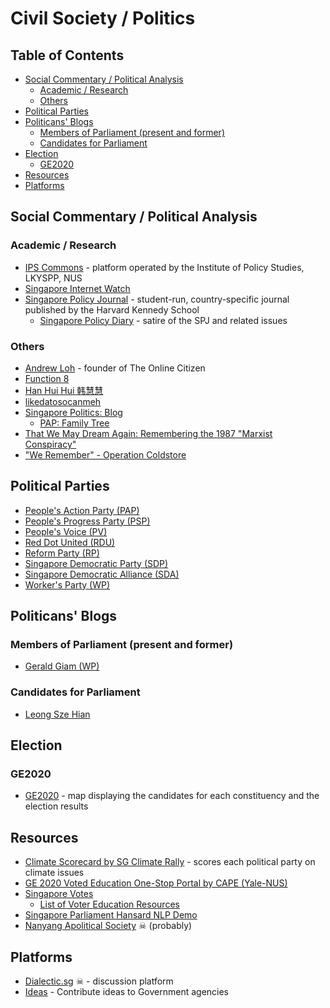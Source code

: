 # Civil Society / Politics

<!-- omit in toc -->
## Table of Contents

- [Social Commentary / Political Analysis](#social-commentary--political-analysis)
  - [Academic / Research](#academic--research)
  - [Others](#others)
- [Political Parties](#political-parties)
- [Politicans' Blogs](#politicans-blogs)
  - [Members of Parliament (present and former)](#members-of-parliament-present-and-former)
  - [Candidates for Parliament](#candidates-for-parliament)
- [Election](#election)
  - [GE2020](#ge2020)
- [Resources](#resources)
- [Platforms](#platforms)

## Social Commentary / Political Analysis

### Academic / Research

- [IPS Commons](https://ipscommons.sg) - platform operated by the Institute of Policy Studies, LKYSPP, NUS
- [Singapore Internet Watch](https://www.singaporeinternet.watch)
- [Singapore Policy Journal](https://spj.hkspublications.org) - student-run, country-specific journal published by the Harvard Kennedy School
  - [Singapore Policy Diary](https://singaporepolicydiary.home.blog) - satire of the SPJ and related issues

### Others

- [Andrew Loh](https://andrewlohhp.wordpress.com) - founder of The Online Citizen
- [Function 8](https://fn8org.wordpress.com)
- [Han Hui Hui 韩慧慧](https://huihui247.blogspot.com)
- [likedatosocanmeh](https://likedatosocanmeh.wordpress.com)
- [Singapore Politics: Blog](https://jesscscott.wordpress.com)
  - [PAP: Family Tree](https://jesscscott.wordpress.com/sg-history/#family)
- [That We May Dream Again: Remembering the 1987 "Marxist Conspiracy"](https://remembering1987.wordpress.com)
- ["We Remember" - Operation Coldstore](https://operationcoldstore.wordpress.com)

## Political Parties

- [People's Action Party (PAP)](https://www.pap.org.sg)
- [People's Progress Party (PSP)](https://psp.org.sg)
- [People's Voice (PV)](https://peoplesvoicesg.com)
- [Red Dot United (RDU)](https://reddotunited.sg)
- [Reform Party (RP)](https://reform.sg)
- [Singapore Democratic Party (SDP)](https://yoursdp.org)
- [Singapore Democratic Alliance (SDA)](http://mysda.news)
- [Worker's Party (WP)](https://www.wp.sg)

## Politicans' Blogs

### Members of Parliament (present and former)

- [Gerald Giam (WP)](https://geraldgiam.sg)

### Candidates for Parliament

- [Leong Sze Hian](https://leongszehian.com)

## Election

### GE2020

- [GE2020](https://ge2020.vercel.app/) - map displaying the candidates for each constituency and the election results

## Resources

- [Climate Scorecard by SG Climate Rally](http://scorecard.sgclimaterally.com) - scores each political party on climate issues
- [GE 2020 Voted Education One-Stop Portal by CAPE (Yale-NUS)](https://cape.commons.yale-nus.edu.sg/2020/06/23/ge2020portal/)
- [Singapore Votes](https://singaporevotes.com)
  - [List of Voter Education Resources](https://singaporevotes.com/main-resources)
- [Singapore Parliament Hansard NLP Demo](https://github.com/nus-cs3244-ml-singapore-7/sg-parliament-hansard-nlp-demo)
- [Nanyang Apolitical Society](https://napssg.wordpress.com) ☠ (probably)

## Platforms

- [Dialectic.sg](http://dialectic.sg) ☠ - discussion platform
- [Ideas](https://www.ideas.gov.sg/home) - Contribute ideas to Government agencies
